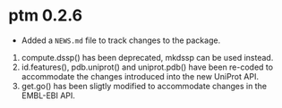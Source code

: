 # ptm 0.2.6

* Added a `NEWS.md` file to track changes to the package.

1. compute.dssp() has been deprecated, mkdssp can be used instead.
2. id.features(), pdb.uniprot() and uniprot.pdb() have been re-coded to accommodate the changes introduced into the new UniProt API.
3. get.go() has been sligtly modified to accommodate changes in the EMBL-EBI API.